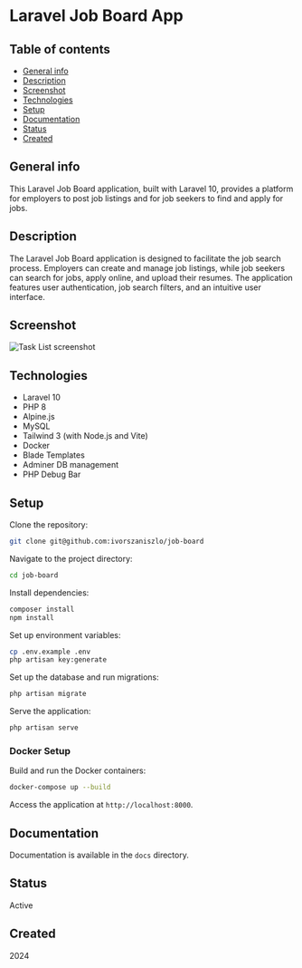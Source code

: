 # Laravel Job Board App

## Table of contents
* [General info](#general-info)
* [Description](#description)
* [Screenshot](#screenshot)
* [Technologies](#technologies)
* [Setup](#setup)
* [Documentation](#documentation)
* [Status](#status)
* [Created](#created)

## General info

This Laravel Job Board application, built with Laravel 10, provides a platform for employers to post job listings and for job seekers to find and apply for jobs.

## Description

The Laravel Job Board application is designed to facilitate the job search process. Employers can create and manage job listings, while job seekers can search for jobs, apply online, and upload their resumes. The application features user authentication, job search filters, and an intuitive user interface.

## Screenshot

![Task List screenshot](./public/img/job-board-screenshot.jpg)

## Technologies

+ Laravel 10
+ PHP 8
+ Alpine.js
+ MySQL
+ Tailwind 3 (with Node.js and Vite)
+ Docker
+ Blade Templates
+ Adminer DB management
+ PHP Debug Bar

## Setup

Clone the repository:

```bash
git clone git@github.com:ivorszaniszlo/job-board
```

Navigate to the project directory:

```bash
cd job-board
```

Install dependencies:

```bash
composer install
npm install
```

Set up environment variables:

```bash
cp .env.example .env
php artisan key:generate
```

Set up the database and run migrations:

```bash
php artisan migrate
```

Serve the application:

```bash
php artisan serve
```

### Docker Setup

Build and run the Docker containers:

```bash
docker-compose up --build
```

Access the application at `http://localhost:8000`.

## Documentation

Documentation is available in the `docs` directory.

## Status

Active

## Created

2024
